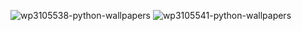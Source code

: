 ![wp3105538-python-wallpapers](https://github.com/user-attachments/assets/f68b3b85-a6e4-4222-98c3-ee5406d2e9d2)
![wp3105541-python-wallpapers](https://github.com/user-attachments/assets/35aea781-abf0-4295-8725-b1a34b0e798c)
